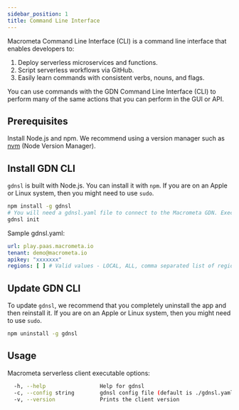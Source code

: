 ```yaml
---
sidebar_position: 1
title: Command Line Interface
---
```


Macrometa Command Line Interface (CLI) is a command line interface that enables developers to:

1. Deploy serverless microservices and functions.
1. Script serverless workflows via GitHub.
1. Easily learn commands with consistent verbs, nouns, and flags.

You can use commands with the GDN Command Line Interface (CLI) to perform many of the same actions that you can perform in the GUI or API.

## Prerequisites

Install Node.js and npm. We recommend using a version manager such as [nvm](https://github.com/nvm-sh/nvm/blob/master/README.md) (Node Version Manager).

## Install GDN CLI

`gdnsl` is built with Node.js. You can install it with `npm`. If you are on an Apple or Linux system, then you might need to use `sudo`.

```bash
npm install -g gdnsl
# You will need a gdnsl.yaml file to connect to the Macrometa GDN. Execute the `init` command to create the yaml file in local directory.
gdnsl init
```

Sample gdnsl.yaml:

  ```yaml
  url: play.paas.macrometa.io
  tenant: demo@macrometa.io
  apikey: "xxxxxxx"
  regions: [ ] # Valid values - LOCAL, ALL, comma separated list of regions.
  ```

## Update GDN CLI

To update `gdnsl`, we recommend that you completely uninstall the app and then reinstall it. If you are on an Apple or Linux system, then you might need to use `sudo`.

```bash
npm uninstall -g gdnsl
```

## Usage

Macrometa serverless client executable options:

```bash
  -h, --help                 Help for gdnsl
  -c, --config string        gdnsl config file (default is ./gdnsl.yaml)  
  -v, --version              Prints the client version
```

